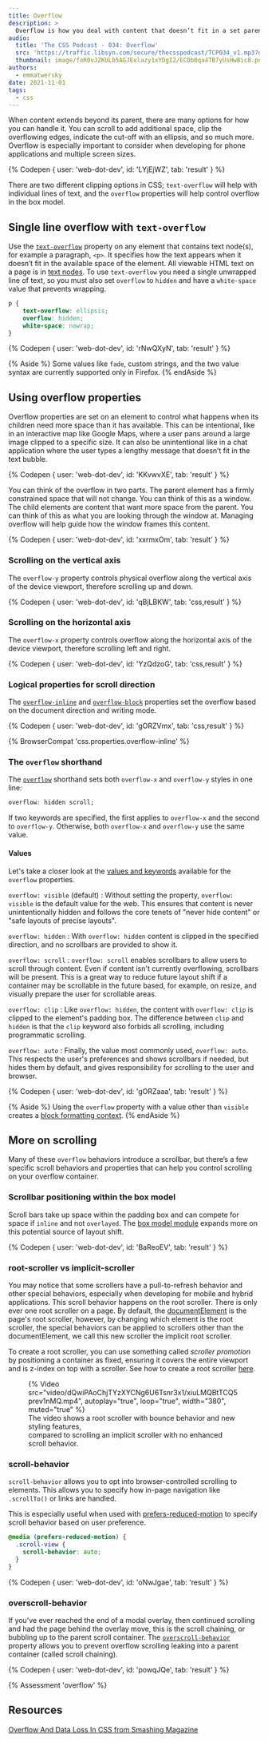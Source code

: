 ```yaml
---
title: Overflow
description: >
  Overflow is how you deal with content that doesn’t fit in a set parent size. In this module, you’ll think outside the box, and learn how to style overflowing content.
audio:
  title: 'The CSS Podcast - 034: Overflow'
  src: 'https://traffic.libsyn.com/secure/thecsspodcast/TCP034_v1.mp3?dest-id=1891556'
  thumbnail: image/foR0vJZKULb5AGJExlazy1xYDgI2/ECDb0qa4TB7yUsHwBic8.png
authors:
  - emmatwersky
date: 2021-11-01
tags:
  - css
---
```


When content extends beyond its parent, there are many options for how you can handle it. You can scroll to add additional space, clip the overflowing edges, indicate the cut-off with an ellipsis, and so much more. Overflow is especially important to consider when developing for phone applications and multiple screen sizes.

{% Codepen {
  user: 'web-dot-dev',
  id: 'LYjEjWZ',
  tab: 'result'
} %}

There are two different clipping options in CSS; `text-overflow` will help with individual lines of text, and the `overflow` properties will help control overflow in the box model.

## Single line overflow with `text-overflow`

Use the [`text-overflow`](https://developer.mozilla.org/docs/Web/CSS/text-overflow) property on any element that contains text node(s), for example a paragraph, `<p>`. It specifies how the text appears when it doesn’t fit in the available space of the element. All viewable HTML text on a page is in [text nodes](https://developer.mozilla.org/docs/Web/API/Text). To use `text-overflow` you need a single unwrapped line of text, so you must also set `overflow` to `hidden` and have a `white-space` value that prevents wrapping.

```css
p {
    text-overflow: ellipsis;
    overflow: hidden;
    white-space: nowrap;   
}
```

{% Codepen {
  user: 'web-dot-dev',
  id: 'rNwQXyN',
  tab: 'result'
} %}

{% Aside %}
Some values like `fade`, custom strings, and the two value syntax are currently supported only in Firefox.
{% endAside %}

## Using overflow properties

Overflow properties are set on an element to control what happens when its children need more space than it has available. This can be intentional, like in an interactive map like Google Maps, where a user pans around a large image clipped to a specific size. It can also be unintentional like in a chat application where the user types a lengthy message that doesn’t fit in the text bubble. 

{% Codepen {
  user: 'web-dot-dev',
  id: 'KKvwvXE',
  tab: 'result'
} %}

You can think of the overflow in two parts. The parent element has a firmly constrained space that will not change. You can think of this as a window. The child elements are content that want more space from the parent. You can think of this as what you are looking through the window at. Managing overflow will help guide how the window frames this content.

{% Codepen {
  user: 'web-dot-dev',
  id: 'xxrmxOm',
  tab: 'result'
} %}

### Scrolling on the vertical axis

The `overflow-y` property controls physical overflow along the vertical axis of the device viewport, therefore scrolling up and down.

{% Codepen {
  user: 'web-dot-dev',
  id: 'qBjLBKW',
  tab: 'css,result'
} %}

### Scrolling on the horizontal axis

The `overflow-x` property controls overflow along the horizontal axis of the device viewport, therefore scrolling left and right.

{% Codepen {
  user: 'web-dot-dev',
  id: 'YzQdzoG',
  tab: 'css,result'
} %}

### Logical properties for scroll direction

The [`overflow-inline`](https://developer.mozilla.org/docs/Web/CSS/overflow-inline) and [`overflow-block`](https://developer.mozilla.org/docs/Web/CSS/overflow-block) properties set the overflow based on the document direction and writing mode. 

{% Codepen {
  user: 'web-dot-dev',
  id: 'gORZVmx',
  tab: 'css,result'
} %}

{​% BrowserCompat 'css.properties.overflow-inline' %}

### The `overflow` shorthand

The [`overflow`](https://developer.mozilla.org/docs/Web/CSS/overflow) shorthand sets both `overflow-x` and `overflow-y` styles in one line:

```css
overflow: hidden scroll;
```

If two keywords are specified, the first applies to `overflow-x` and the second to `overflow-y`. Otherwise, both `overflow-x` and `overflow-y` use the same value.

#### Values

Let's take a closer look at the [values and keywords](https://developer.mozilla.org/docs/Web/CSS/overflow#values) available for the `overflow` properties.

`overflow: visible` (default)
: Without setting the property, `overflow: visible` is the default value for the web. This ensures that content is never unintentionally hidden and follows the core tenets of "never hide content" or "safe layouts of precise layouts".

`overflow: hidden`
: With `overflow: hidden` content is clipped in the specified direction, and no scrollbars are provided to show it.

`overflow: scroll`
: `overflow: scroll` enables scrollbars to allow users to scroll through content. Even if content isn't currently overflowing, scrollbars will be present. This is a great way to reduce future layout shift if a container may be scrollable in the future based, for example, on resize, and visually prepare the user for scrollable areas.

`overflow: clip`
: Like `overflow: hidden`, the content with `overflow: clip` is clipped to the element's padding box. The difference between `clip` and `hidden` is that the `clip` keyword also forbids all scrolling, including programmatic scrolling.
 
`overflow: auto`
: Finally, the value most commonly used, `overflow: auto`. This respects the user's preferences and shows scrollbars if needed, but hides them by default, and gives responsibility for scrolling to the user and browser.

{% Codepen {
  user: 'web-dot-dev',
  id: 'gORZaaa',
  tab: 'result'
} %}

{% Aside %}
Using the `overflow` property with a value other than `visible` creates a [block formatting context](https://developer.mozilla.org/docs/Web/Guide/CSS/Block_formatting_context).
{% endAside %}

## More on scrolling

Many of these `overflow` behaviors introduce a scrollbar, but there’s a few specific scroll behaviors and properties that can help you control scrolling on your overflow container.

### Scrollbar positioning within the box model

Scroll bars take up space within the padding box and can compete for space if `inline` and not `overlayed`. The [box model module](/learn/css/box-model/#the-areas-of-the-box-model) expands more on this potential source of layout shift.

{% Codepen {
  user: 'web-dot-dev',
  id: 'BaReoEV',
  tab: 'result'
} %}

### root-scroller vs implicit-scroller

You may notice that some scrollers have a pull-to-refresh behavior and other special behaviors, especially when developing for mobile and hybrid applications. This scroll behavior happens on the root scroller. There is only ever one root scroller on a page. By default, the [documentElement](https://developer.mozilla.org/docs/Web/API/Document/documentElement) is the page's root scroller, however, by changing which element is the root scroller, the special behaviors can be applied to scrollers other than the documentElement, we call this new scroller the implicit root scroller.

To create a root scroller, you can use something called *scroller promotion* by positioning a container as fixed, ensuring it covers the entire viewport and is z-index on top with a scroller. See how to create a root scroller [here](https://codepen.io/web-dot-dev/pen/dyzPzwz).

<figure class="w-figure">
  {% Video
    src="video/dQwiPAoChjTYzXYCNg6U6Tsnr3x1/xiuLMQBtTCQ5prev1nMQ.mp4",
    autoplay="true",
    loop="true",
    width="380",
    muted="true"
  %}
  <figcaption class="w-figure">
    The video shows a root scroller with bounce behavior and new styling features, <br>
    compared to scrolling an implicit scroller with no enhanced scroll behavior. 
  </figcaption>
</figure>

### scroll-behavior

`scroll-behavior` allows you to opt into browser-controlled scrolling to elements. This allows you to specify how in-page navigation like `.scrollTo()` or links are handled.

This is especially useful when used with [prefers-reduced-motion](https://developer.mozilla.org/docs/Web/CSS/@media/prefers-reduced-motion) to specify scroll behavior based on user preference.

```css
@media (prefers-reduced-motion) {
  .scroll-view {
    scroll-behavior: auto;
  }
}
```

{% Codepen {
  user: 'web-dot-dev',
  id: 'oNwJgae',
  tab: 'result'
} %}

### overscroll-behavior

If you’ve ever reached the end of a modal overlay, then continued scrolling and had the page behind the overlay move, this is the scroll chaining, or bubbling up to the parent scroll container. The [`overscroll-behavior`](https://developer.mozilla.org/docs/Web/CSS/overscroll-behavior) property allows you to prevent overflow scrolling leaking into a parent container (called scroll chaining).

{% Codepen {
  user: 'web-dot-dev',
  id: 'powqJQe',
  tab: 'result'
} %}

{% Assessment 'overflow' %}

## Resources

[Overflow And Data Loss In CSS from Smashing Magazine](https://www.smashingmagazine.com/2019/09/overflow-data-loss-css/)

